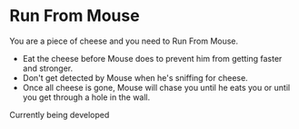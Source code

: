 # Run From Mouse

You are a piece of cheese and you need to Run From Mouse. 
- Eat the cheese before Mouse does to prevent him from getting faster and stronger. 
- Don't get detected by Mouse when he's sniffing for cheese. 
- Once all cheese is gone, Mouse will chase you until he eats you or until you get through a hole in the wall.

Currently being developed

